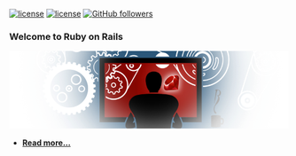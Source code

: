 [![license](https://img.shields.io/badge/rating-4.8-orange.svg?maxAge=2592000)](https://github.com/mehdizebarjadan) [![license](https://img.shields.io/github/license/mashape/apistatus.svg?maxAge=2592000)](https://github.com/mehdizebarjadan) [![GitHub followers](https://img.shields.io/github/followers/espadrine.svg?style=social&label=Follow&maxAge=2592000)](https://github.com/mehdizebarjadan/Playing-with-Ruby-on-Rails)
### Welcome to Ruby on Rails
![](images/RubyOnRails.png)

* **[Read more...](https://github.com/mehdizebarjadan/Playing-with-Ruby-on-Rails/wiki)**
